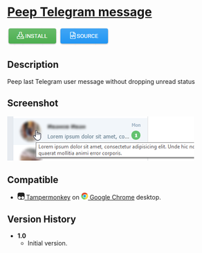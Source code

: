 # [Peep Telegram message](https://github.com/alexkudrow/UserScripts/tree/master/userscripts/peep_telegram_message)

[![Install](https://raw.githubusercontent.com/alexkudrow/UserScripts/master/_resources/button_install.png)](https://github.com/alexkudrow/UserScripts/raw/master/userscripts/peep_telegram_message/peep_telegram_message.user.js)
[![Source](https://raw.githubusercontent.com/alexkudrow/UserScripts/master/_resources/button_source.png)](https://github.com/alexkudrow/UserScripts/blob/master/userscripts/peep_telegram_message/peep_telegram_message.user.js)

## Description

Peep last Telegram user message without dropping unread status

## Screenshot

![Peep Telegram message screenshot](https://raw.githubusercontent.com/alexkudrow/UserScripts/master/userscripts/peep_telegram_message/screenshot.png)

## Compatible

* [![Tampermonkey](https://raw.githubusercontent.com/alexkudrow/UserScripts/master/_resources/icon_tampermonkey.png) Tampermonkey](https://chrome.google.com/webstore/detail/tampermonkey/dhdgffkkebhmkfjojejmpbldmpobfkfo) on [![](https://raw.githubusercontent.com/alexkudrow/UserScripts/master/_resources/icon_chrome.png) Google Chrome](https://www.google.com/chrome) desktop.

## Version History

- **1.0**
    * Initial version.

